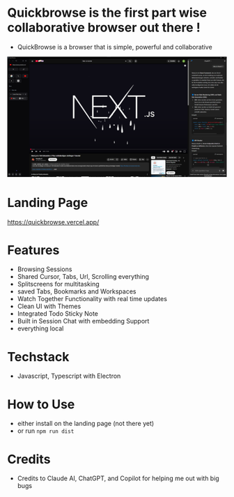 # Quickbrowse is the first part wise collaborative browser out there !

- QuickBrowse is a browser that is simple, powerful and collaborative

![Alternativtext](/public/Browserinterface.png)

# Landing Page

https://quickbrowse.vercel.app/

# Features

- Browsing Sessions
- Shared Cursor, Tabs, Url, Scrolling everything
- Splitscreens for multitasking
- saved Tabs, Bookmarks and Workspaces
- Watch Together Functionality with real time updates
- Clean UI with Themes
- Integrated Todo Sticky Note
- Built in Session Chat with embedding Support
- everything local

# Techstack

- Javascript, Typescript with Electron

# How to Use

- either install on the landing page (not there yet)
- or run `npm run dist `

# Credits

- Credits to Claude AI, ChatGPT, and Copilot for helping me out with big bugs
